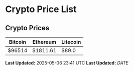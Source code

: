 # Crypto Price List

## Crypto Prices
| Bitcoin | Ethereum | Litecoin |
| ------- | -------- | -------- |
| $96514 | $1811.61 | $89.0 |
**Last Updated:** 2025-05-06 23:41 UTC
**Last Updated:** $DATE$
